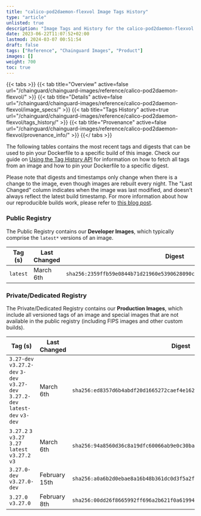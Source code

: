 ```yaml
---
title: "calico-pod2daemon-flexvol Image Tags History"
type: "article"
unlisted: true
description: "Image Tags and History for the calico-pod2daemon-flexvol Chainguard Image"
date: 2023-06-22T11:07:52+02:00
lastmod: 2024-03-07 00:51:54
draft: false
tags: ["Reference", "Chainguard Images", "Product"]
images: []
weight: 700
toc: true
---
```


{{< tabs >}}
{{< tab title="Overview" active=false url="/chainguard/chainguard-images/reference/calico-pod2daemon-flexvol/" >}}
{{< tab title="Details" active=false url="/chainguard/chainguard-images/reference/calico-pod2daemon-flexvol/image_specs/" >}}
{{< tab title="Tags History" active=true url="/chainguard/chainguard-images/reference/calico-pod2daemon-flexvol/tags_history/" >}}
{{< tab title="Provenance" active=false url="/chainguard/chainguard-images/reference/calico-pod2daemon-flexvol/provenance_info/" >}}
{{</ tabs >}}

The following tables contains the most recent tags and digests that can be used to pin your Dockerfile to a specific build of this image. Check our guide on [Using the Tag History API](/chainguard/chainguard-images/using-the-tag-history-api/) for information on how to fetch all tags from an image and how to pin your Dockerfile to a specific digest.

Please note that digests and timestamps only change when there is a change to the image, even though images are rebuilt every night. The "Last Changed" column indicates when the image was last modified, and doesn't always reflect the latest build timestamp. For more information about how our reproducible builds work, please refer to [this blog post](https://www.chainguard.dev/unchained/reproducing-chainguards-reproducible-image-builds).

### Public Registry
The Public Registry contains our **Developer Images**, which typically comprise the `latest*` versions of an image.

| Tag (s)   | Last Changed | Digest                                                                    |
|-----------|--------------|---------------------------------------------------------------------------|
|  `latest` | March 6th    | `sha256:2359ffb59e0844b71d21960e5390628090cf5c98370cb1e09c10d3ea43a97dfd` |


### Private/Dedicated Registry
The Private/Dedicated Registry contains our **Production Images**, which include all versioned tags of an image and special images that are not available in the public registry (including FIPS images and other custom builds).

| Tag (s)                                                                          | Last Changed  | Digest                                                                    |
|----------------------------------------------------------------------------------|---------------|---------------------------------------------------------------------------|
|  `3.27-dev` `v3.27.2-dev` `3-dev` `v3.27-dev` `3.27.2-dev` `latest-dev` `v3-dev` | March 6th     | `sha256:ed8357d6b4abdf20d1665272caef4e1624a324b8900e2d4c032948d01ae774d3` |
|  `3.27.2` `3` `v3.27` `3.27` `latest` `v3.27.2` `v3`                             | March 6th     | `sha256:94a8560d36c8a19dfc60066ab9e0c30bae5522a9a6f0579d975a48a58efbfa59` |
|  `3.27.0-dev` `v3.27.0-dev`                                                      | February 15th | `sha256:a0a6b2d0ebae8a16b48b361dc0d3f5a2f975600aeb59c1026f842ff09a2a6e85` |
|  `3.27.0` `v3.27.0`                                                              | February 8th  | `sha256:00dd26f8665992ff696a2b621f0a619948c35466cce5a3f2f2d610b7c3d8a0d9` |

